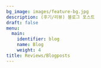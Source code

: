 ```yaml
---
bg_image: images/feature-bg.jpg
description: (후기/리뷰) 블로그 포스트
draft: false
menu:
  main:
    identifier: blog
    name: Blog
    weight: 4
title: Reviews/Blogposts
---
```

